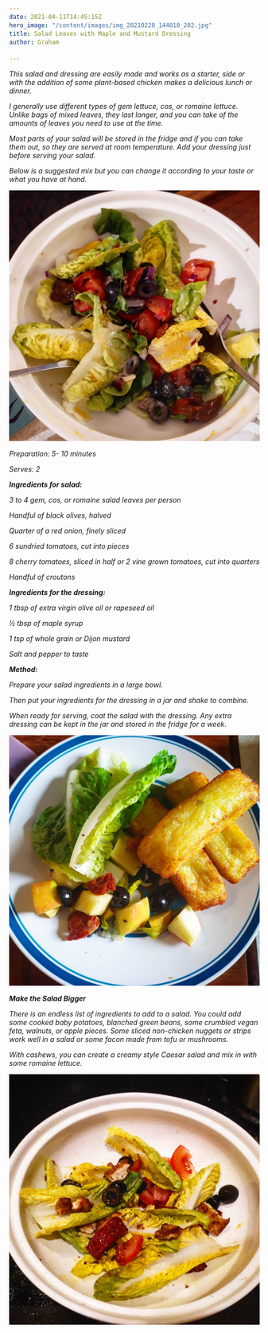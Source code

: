 ```yaml
---
date: 2021-04-11T14:45:15Z
hero_image: "/content/images/img_20210220_144010_202.jpg"
title: Salad Leaves with Maple and Mustard Dressing
author: Graham

---
```

_This salad and dressing are easily made and works as a starter, side or with the addition of some plant-based chicken makes a delicious lunch or dinner._

_I generally use different types of gem lettuce, cos, or romaine lettuce. Unlike bags of mixed leaves, they last longer, and you can take of the amounts of leaves you need to use at the time._

_Most parts of your salad will be stored in the fridge and if you can take them out, so they are served at room temperature. Add your dressing just before serving your salad._

_Below is a suggested mix but you can change it according to your taste or what you have at hand._

![](/content/images/img_20210316_194620_335.jpg)

_Preparation: 5- 10 minutes_

_Serves: 2_

**_Ingredients for salad:_**

_3 to 4 gem, cos, or romaine salad leaves per person_

_Handful of black olives, halved_

_Quarter of a red onion, finely sliced_

_6 sundried tomatoes, cut into pieces_

_8 cherry tomatoes, sliced in half or 2 vine grown tomatoes, cut into quarters_

_Handful of croutons_

**_Ingredients for the dressing:_**

_1 tbsp of extra virgin olive oil or rapeseed oil_

_½ tbsp of maple syrup_

_1 tsp of whole grain or Dijon mustard_

_Salt and pepper to taste_

**_Method:_**

_Prepare your salad ingredients in a large bowl._

_Then put your ingredients for the dressing in a jar and shake to combine._

_When ready for serving, coat the salad with the dressing. Any extra dressing can be kept in the jar and stored in the fridge for a week._

![](/content/images/img_20210220_145011_620.jpg)

**_Make the Salad Bigger_**

_There is an endless list of ingredients to add to a salad. You could add some cooked baby potatoes, blanched green beans, some crumbled vegan feta, walnuts, or apple pieces. Some sliced non-chicken nuggets or strips work well in a salad or some facon made from tofu or mushrooms._

_With cashews, you can create a creamy style Caesar salad and mix in with some romaine lettuce._

![](/content/images/img_20210216_195717_817.jpg)